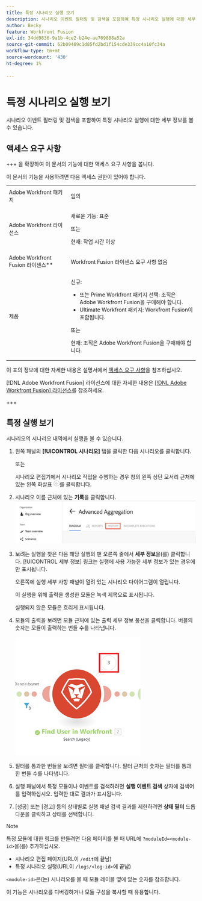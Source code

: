 ```yaml
---
title: 특정 시나리오 실행 보기
description: 시나리오 이벤트 필터링 및 검색을 포함하여 특정 시나리오 실행에 대한 세부 정보를 볼 수 있습니다.
author: Becky
feature: Workfront Fusion
exl-id: 34dd9836-9a1b-4ce2-b24e-ae769888a52a
source-git-commit: 62b09469c1d85fd2bd1f154cde339cc4a10fc34a
workflow-type: tm+mt
source-wordcount: '430'
ht-degree: 1%

---
```


# 특정 시나리오 실행 보기

시나리오 이벤트 필터링 및 검색을 포함하여 특정 시나리오 실행에 대한 세부 정보를 볼 수 있습니다.

## 액세스 요구 사항

+++ 을 확장하여 이 문서의 기능에 대한 액세스 요구 사항을 봅니다.

이 문서의 기능을 사용하려면 다음 액세스 권한이 있어야 합니다.

<table style="table-layout:auto">
 <col> 
 <col> 
 <tbody> 
  <tr> 
   <td role="rowheader">Adobe Workfront 패키지</td> 
   <td> <p>임의</p> </td> 
  </tr> 
  <tr data-mc-conditions=""> 
   <td role="rowheader">Adobe Workfront 라이선스</td> 
   <td> <p>새로운 기능: 표준</p><p>또는</p><p>현재: 작업 시간 이상</p> </td> 
  </tr> 
  <tr> 
   <td role="rowheader">Adobe Workfront Fusion 라이센스**</td> 
   <td>
   <p>Workfront Fusion 라이센스 요구 사항 없음</p>
   </td> 
  </tr> 
  <tr> 
   <td role="rowheader">제품</td> 
   <td>
   <p>신규:</p> <ul><li>또는 Prime Workfront 패키지 선택: 조직은 Adobe Workfront Fusion을 구매해야 합니다.</li><li>Ultimate Workfront 패키지: Workfront Fusion이 포함됩니다.</li></ul>
   <p>또는</p>
   <p>현재: 조직은 Adobe Workfront Fusion을 구매해야 합니다.</p>
   </td> 
  </tr>
 </tbody> 
</table>

이 표의 정보에 대한 자세한 내용은 설명서에서 [액세스 요구 사항](/help/workfront-fusion/references/licenses-and-roles/access-level-requirements-in-documentation.md)을 참조하십시오.

[!DNL Adobe Workfront Fusion] 라이선스에 대한 자세한 내용은 [[!DNL Adobe Workfront Fusion] 라이선스](/help/workfront-fusion/set-up-and-manage-workfront-fusion/licensing-operations-overview/license-automation-vs-integration.md)를 참조하세요.

+++

## 특정 실행 보기

시나리오의 시나리오 내역에서 실행을 볼 수 있습니다.


1. 왼쪽 패널의 **[!UICONTROL 시나리오]** 탭을 클릭한 다음 시나리오를 클릭합니다.

   또는

   시나리오 편집기에서 시나리오 작업을 수행하는 경우 창의 왼쪽 상단 모서리 근처에 있는 왼쪽 화살표 ![편집 종료 화살표](assets/exit-editing-arrow.png)를 클릭합니다.

1. 시나리오 이름 근처에 있는 **기록**을 클릭합니다.
   ![기록 탭](assets/history-tab.png)


1. 보려는 실행을 찾은 다음 해당 실행의 맨 오른쪽 줄에서 **세부 정보**&#x200B;을(를) 클릭합니다. [!UICONTROL 세부 정보] 링크는 실행에 사용 가능한 세부 정보가 있는 경우에만 표시됩니다.

   오른쪽에 실행 세부 사항 패널이 열려 있는 시나리오 다이어그램이 열립니다.

   이 실행을 위해 출력을 생성한 모듈은 녹색 제목으로 표시됩니다.

   실행되지 않은 모듈은 흐리게 표시됩니다.

1. 모듈의 출력을 보려면 모듈 근처에 있는 출력 세부 정보 풍선을 클릭합니다. 버블의 숫자는 모듈이 출력하는 번들 수를 나타냅니다.

   ![모듈 근처에 있는 출력 버블](assets/output-bubble.png)

1. 필터를 통과한 번들을 보려면 필터를 클릭합니다. 필터 근처의 숫자는 필터를 통과한 번들 수를 나타냅니다.
1. 실행 패널에서 특정 모듈이나 이벤트를 검색하려면 **실행 이벤트 검색** 상자에 검색어를 입력하십시오. 입력한 대로 결과가 표시됩니다.
1. [성공] 또는 [경고] 등의 상태별로 실행 패널 검색 결과를 제한하려면 **상태 필터** 드롭다운을 클릭하고 상태를 선택합니다.




>[!NOTE]
>
>특정 모듈에 대한 링크를 만들려면 다음 페이지를 볼 때 URL에 `?moduleId=<module-id>`을(를) 추가하십시오.
>
>* 시나리오 편집 페이지(URL이 `/edit`에 끝남)
>* 특정 시나리오 실행(URL이 `/logs/<log-id>`에 끝남)
>
>`<module-id>`은(는) 시나리오를 볼 때 모듈 레이블 옆에 있는 숫자를 참조합니다.
>
>이 기능은 시나리오를 디버깅하거나 모듈 구성을 복사할 때 유용합니다.
